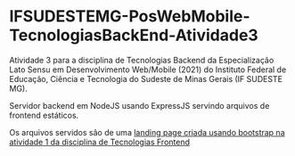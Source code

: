 # IFSUDESTEMG-PosWebMobile-TecnologiasBackEnd-Atividade3

Atividade 3 para a disciplina de Tecnologias Backend da Especialização Lato Sensu em Desenvolvimento Web/Mobile (2021) do Instituto Federal de Educação, Ciência e Tecnologia do Sudeste de Minas Gerais (IF SUDESTE MG).

Servidor backend em NodeJS usando ExpressJS servindo arquivos de frontend estáticos. 

Os arquivos servidos são de uma [landing page criada usando bootstrap na atividade 1 da disciplina de Tecnologias Frontend](https://github.com/Denis-Tek/IFSUDESTEMG-PosWebMobile-TecnologiasFrontend-Atividade1)
